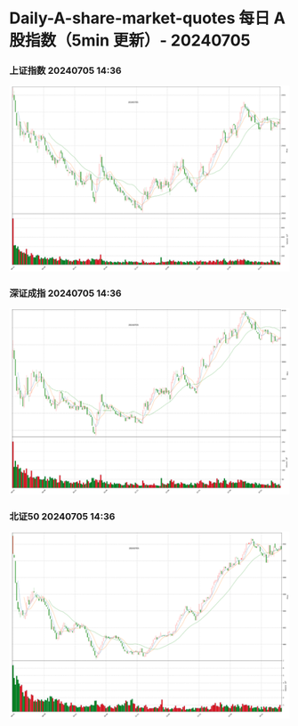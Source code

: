 
# Daily-A-share-market-quotes 每日 A 股指数（5min 更新）- 20240705

### 上证指数 20240705 14:36
![](./fig/2024/7/20240705-sh000001.png)

### 深证成指 20240705 14:36
![](./fig/2024/7/20240705-sz399001.png)

### 北证50 20240705 14:36
![](./fig/2024/7/20240705-bj899050.png)
